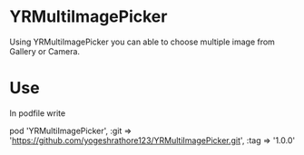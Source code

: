# YRMultiImagePicker
Using YRMultiImagePicker you can able to choose multiple image from Gallery or Camera.


# Use

In podfile write

pod 'YRMultiImagePicker', :git => 'https://github.com/yogeshrathore123/YRMultiImagePicker.git', :tag => '1.0.0'
